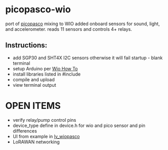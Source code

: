 # picopasco-wio
port of [picopasco](https://github.com/GrayHatGuy/picopasco) mixing to WIO added onboard sensors for sound, light, and accelerometer. reads 11 sensors and controls 4+ relays.

## Instructions:
- add SGP30 and SHT4X I2C sensors otherwise it will fail startup - blank terminal
- setup Arduino per [Wio How To](https://wiki.seeedstudio.com/Wio-Terminal-Getting-Started/)
- install libraries listed in #include 
- compile and upload
- view terminal output
 
# OPEN ITEMS

* verify relay/pump control pins
* device_type define in device.h for wio and pico sensor and pin differences
* UI from example in [lv_wiopasco](https://github.com/GrayHatGuy/lv_wiopasco)
* LoRAWAN networking


